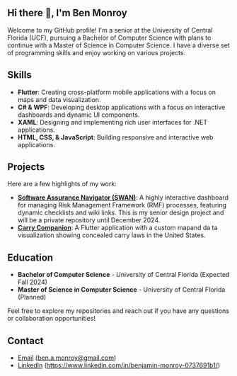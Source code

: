 ## Hi there 👋, I'm Ben Monroy

Welcome to my GitHub profile! I'm a senior at the University of Central Florida (UCF), pursuing a Bachelor of Computer Science with plans to continue with a Master of Science in Computer Science. I have a diverse set of programming skills and enjoy working on various projects.

## Skills

- **Flutter**: Creating cross-platform mobile applications with a focus on maps and data visualization.
- **C# & WPF**: Developing desktop applications with a focus on interactive dashboards and dynamic UI components.
- **XAML**: Designing and implementing rich user interfaces for .NET applications.
- **HTML, CSS, & JavaScript**: Building responsive and interactive web applications.

## Projects

Here are a few highlights of my work:

- **[Software Assurance Navigator (SWAN)](#)**: A highly interactive dashboard for managing Risk Management Framework (RMF) processes, featuring dynamic checklists and wiki links. This is my senior design project and will be a private repository until December 2024.
- **[Carry Companion](#)**: A Flutter application with a custom mapand da ta visualization showing concealed carry laws in the United States.

## Education

- **Bachelor of Computer Science** - University of Central Florida (Expected Fall 2024)
- **Master of Science in Computer Science** - University of Central Florida (Planned)

Feel free to explore my repositories and reach out if you have any questions or collaboration opportunities!

## Contact

- [Email](#) (ben.a.monroy@gmail.com)
- [LinkedIn](#) (https://www.linkedin.com/in/benjamin-monroy-0737691b1/)


<!--
**BenMonroy/BenMonroy** is a ✨ _special_ ✨ repository because its `README.md` (this file) appears on your GitHub profile.

Here are some ideas to get you started:

- 🔭 I’m currently working on ...
- 🌱 I’m currently learning ...    
- 👯 I’m looking to collaborate on ...
- 🤔 I’m looking for help with ...
- 💬 Ask me about ...
- 📫 How to reach me: ...
- 😄 Pronouns: ...
- ⚡ Fun fact: ...
-->
